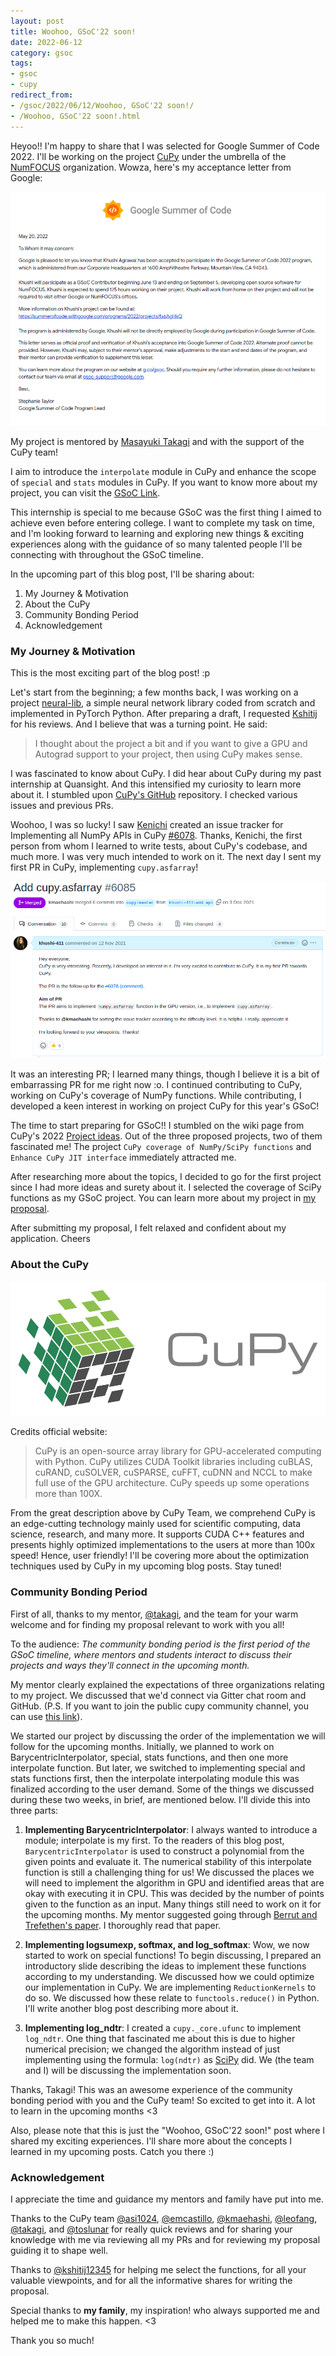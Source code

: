 ```yaml
---
layout: post
title: Woohoo, GSoC'22 soon!
date: 2022-06-12
category: gsoc
tags: 
- gsoc
- cupy
redirect_from:
- /gsoc/2022/06/12/Woohoo, GSoC'22 soon!/
- /Woohoo, GSoC'22 soon!.html
---
```


Heyoo!! I'm happy to share that I was selected for
Google Summer of Code 2022. I'll be working on the
project [CuPy](https://cupy.dev/) under the umbrella of
the [NumFOCUS](https://numfocus.org/) organization.
Wowza, here's my acceptance letter from Google:

<p align="center">
<img src = "/assets/gsoc/acceptance_letter.png">
</p>

My project is mentored by [Masayuki Takagi](https://github.com/takagi)
and with the support of the CuPy team!

I aim to introduce the `interpolate` module in CuPy and
enhance the scope of `special` and `stats` modules in CuPy.
If you want to know more about my project, you can
visit the [GSoC Link](https://summerofcode.withgoogle.com/programs/2022/projects/fx6AgHkQ).

This internship is special to me because GSoC was the
first thing I aimed to achieve even before entering college.
I want to complete my task on time, and I'm looking
forward to learning and exploring new things & exciting
experiences along with the guidance of so many talented
people I'll be connecting with throughout the GSoC timeline.

In the upcoming part of this blog post, I'll be sharing about:
1. My Journey & Motivation
2. About the CuPy
3. Community Bonding Period
4. Acknowledgement

### **My Journey & Motivation**

This is the most exciting part of the blog post! :p 

Let's start from the beginning; a few months back,
I was working on a project
[neural-lib](https://github.com/khushi-411/neural-lib),
a simple neural network library coded from scratch and
implemented in PyTorch Python. After preparing a draft,
I requested [Kshitij](https://github.com/kshitij12345)
for his reviews. And I believe that was a turning point.
He said:

> I thought about the project a bit and if you want to give a GPU and Autograd support to your project, then using CuPy makes sense.

I was fascinated to know about CuPy. I did hear about
CuPy during my past internship at Quansight.
And this intensified my curiosity to learn more about it.
I stumbled upon [CuPy's GitHub](https://github.com/cupy/cupy) repository.
I checked various issues and previous PRs.

Woohoo, I was so lucky! I saw [Kenichi](https://github.com/kmaehashi)
created an issue tracker for Implementing all NumPy
APIs in CuPy [#6078](https://github.com/cupy/cupy/issues/6078).
Thanks, Kenichi, the first person from whom I learned to
write tests, about CuPy's codebase, and much more.
I was very much intended to work on it. The next day
I sent my first PR in CuPy, implementing `cupy.asfarray`!

<p align="center">
<img src="/assets/gsoc/cupy_pr.png">
</p>

It was an interesting PR;
I learned many things, though I believe it is a bit of
embarrassing PR for me right now :o. I continued
contributing to CuPy, working on CuPy's coverage of
NumPy functions. While contributing, I developed a keen
interest in working on project CuPy for this year's GSoC!

The time to start preparing for GSoC!! I stumbled on
the wiki page from CuPy's 2022
[Project ideas](https://github.com/cupy/cupy/wiki/GSoC-2022-Project-Ideas).
Out of the three proposed projects, two of them fascinated me!
The project `CuPy coverage of NumPy/SciPy functions` and
`Enhance CuPy JIT interface` immediately attracted me.

After researching more about the topics, I decided
to go for the first project since I had more ideas
and surety about it. I selected the coverage of SciPy
functions as my GSoC project. You can learn more about
my project in [my proposal](https://drive.google.com/file/d/1ckTcAUjuWNfaldpk2Gni6vID4rQlRllh/view?usp=sharing).

After submitting my proposal, I felt relaxed and
confident about my application. Cheers

### **About the CuPy**

<p align="center">
<img src="/assets/gsoc/cupy_logo.png">
</p>

Credits official website:

> CuPy is an open-source array library for GPU-accelerated computing with Python. CuPy utilizes CUDA Toolkit libraries including cuBLAS, cuRAND, cuSOLVER, cuSPARSE, cuFFT, cuDNN and NCCL to make full use of the GPU architecture. CuPy speeds up some operations more than 100X.

From the great description above by CuPy Team,
we comprehend CuPy is an edge-cutting technology mainly
used for scientific computing, data science, research,
and many more. It supports CUDA C++ features and presents
highly optimized implementations to the users at more
than 100x speed! Hence, user friendly! I'll be covering more
about the optimization techniques used by CuPy in my
upcoming blog posts. Stay tuned!

### **Community Bonding Period**

First of all, thanks to my mentor, [@takagi](https://github.com/takagi),
and the team for your warm welcome and for finding
my proposal relevant to work with you all!

To the audience:
*The community bonding period is the first period of
the GSoC timeline, where mentors and students interact
to discuss their projects and ways they'll
connect in the upcoming month.*

My mentor clearly explained the expectations of three
organizations relating to my project. We discussed that
we'd connect via Gitter chat room and GitHub. (P.S.
If you want to join the public cupy community channel,
you can use [this link](https://gitter.im/cupy/community?utm_source=share-link&utm_medium=link&utm_campaign=share-link)).

We started our project by discussing the order of the
implementation we will follow for the upcoming months.
Initially, we planned to work on BarycentricInterpolator,
special, stats functions, and then one more interpolate function.
But later, we switched to implementing special and stats
functions first, then the interpolate interpolating module
this was finalized 
according to the user demand. Some of the things we
discussed during these two weeks, in brief, are mentioned below.
I'll divide this into three parts:

1. **Implementing BarycentricInterpolator**:
I always wanted to introduce a module; interpolate is my
first. To the readers of this blog post, `BarycentricInterpolator`
is used to construct a polynomial from the given points
and evaluate it. The numerical stability of this
interpolate function is still a challenging thing
for us! We discussed the places we will need to implement
the algorithm in GPU and identified areas that are okay
with executing it in CPU. This was decided by the number
of points given to the function as an input. Many things still
need to work on it for the upcoming months. My mentor suggested
going through [Berrut and Trefethen's paper](https://people.maths.ox.ac.uk/trefethen/publication/PDF/2004_106.pdf).
I thoroughly read that paper.

2. **Implementing logsumexp, softmax, and log_softmax**:
Wow, we now started to work on special functions! To begin
discussing, I prepared an introductory slide describing the
ideas to implement these functions according to my
understanding. We discussed how we could
optimize our implementation in CuPy. We are implementing
`ReductionKernels` to do so. We discussed how these
relate to `functools.reduce()` in Python. I'll
write another blog post describing more about it.

3. **Implementing log_ndtr**: I created a
`cupy._core.ufunc` to implement `log_ndtr`.
One thing that fascinated me about this is due to higher
numerical precision; we changed the algorithm instead of
just implementing using the formula: `log(ndtr)` as
[SciPy](https://github.com/scipy/scipy) did. We (the team and I)
will be discussing the implementation soon.

Thanks, Takagi! This was an awesome experience of the
community bonding period with you and the CuPy team!
So excited to get into it. A lot to learn in the upcoming months <3

Also, please note that this is just the
"Woohoo, GSoC'22 soon!" post where I shared my
exciting experiences. I'll share more about the concepts
I learned in my upcoming posts. Catch you there :)

### **Acknowledgement**

I appreciate the time and guidance my mentors and
family have put into me.

Thanks to the CuPy team
[@asi1024](https://github.com/asi1024),
[@emcastillo](https://github.com/emcastillo),
[@kmaehashi](https://github.com/kmaehashi),
[@leofang](https://github.com/leofang),
[@takagi](https://github.com/takagi), and
[@toslunar](https://github.com/toslunar)
for really quick reviews and for sharing your
knowledge with me via reviewing all my PRs and
for reviewing my proposal guiding it to shape well.

Thanks to [@kshitij12345](https://github.com/kshitij12345)
for helping me select the functions, for all your valuable
viewpoints, and for all the informative shares
for writing the proposal.

Special thanks to **my family**, my inspiration!
who always supported me and helped me to make this happen. <3

Thank you so much!
